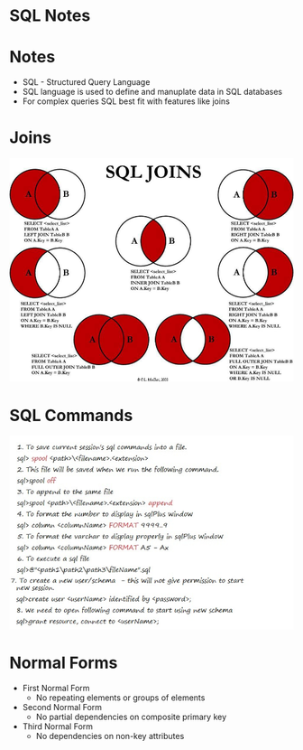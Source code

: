 # SQL Notes

# Notes
* SQL - Structured Query Language
* SQL language is used to define and manuplate data in SQL databases
* For complex queries SQL best fit with features like joins

# Joins
![picture alt](images/joins.jpg "Joins")

# SQL Commands
![picture alt](images/sql-commands.jpg "Joins")

# Normal Forms
* First Normal Form
	* No repeating elements or groups of elements
* Second Normal Form
	* No partial dependencies on composite primary key
* Third Normal Form
	* No dependencies on non-key attributes